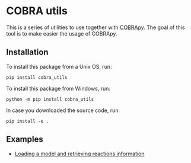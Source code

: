 # COBRA utils

This is a series of utilities to use together with [COBRApy](https://github.com/opencobra/cobrapy).
The goal of this tool is to make easier the usage of COBRApy.

## Installation

To install this package from a Unix OS, run:

```
pip install cobra_utils
```

To install this package from Windows, run:
```
python -m pip install cobra_utils
```

In case you downloaded the source code, run:

```
pip install -e .
```

## Examples
* [Loading a model and retrieving reactions information](./Example_Rxn_Information.ipynb)